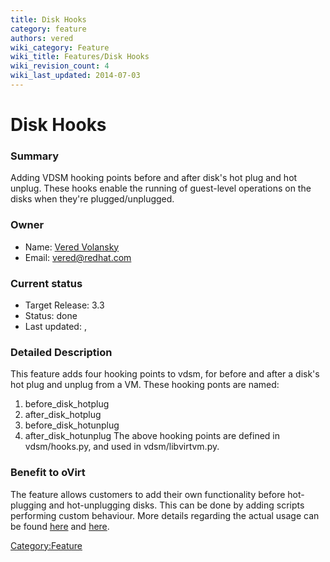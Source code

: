 ```yaml
---
title: Disk Hooks
category: feature
authors: vered
wiki_category: Feature
wiki_title: Features/Disk Hooks
wiki_revision_count: 4
wiki_last_updated: 2014-07-03
---
```


# Disk Hooks

### Summary

Adding VDSM hooking points before and after disk's hot plug and hot unplug. These hooks enable the running of guest-level operations on the disks when they're plugged/unplugged.

### Owner

*   Name: [Vered Volansky](User:vvolansk)
*   Email: vered@redhat.com

### Current status

*   Target Release: 3.3
*   Status: done
*   Last updated: ,

### Detailed Description

This feature adds four hooking points to vdsm, for before and after a disk's hot plug and unplug from a VM.
These hooking ponts are named:
1. before_disk_hotplug
2. after_disk_hotplug
3. before_disk_hotunplug
4. after_disk_hotunplug
 The above hooking points are defined in vdsm/hooks.py, and used in vdsm/libvirtvm.py.

### Benefit to oVirt

The feature allows customers to add their own functionality before hot-plugging and hot-unplugging disks.
 This can be done by adding scripts performing custom behaviour.
More details regarding the actual usage can be found [here](VDSM-Hooks) and [here](https://access.redhat.com/site/documentation/en-US/Red_Hat_Enterprise_Virtualization/3.0/html/Administration_Guide/VDSM_Hooks.html/).

<Category:Feature>
